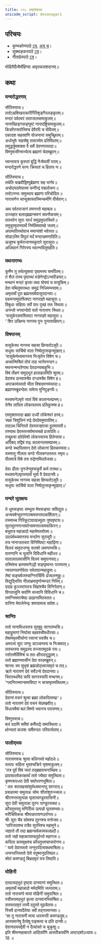 ```yaml
---  
title: ०१८ अमृतोद्भवः
unicode_script: devanagari
---  
```


## परिचयः
- कुम्भकोणपाठे [ऽत्र](https://archive.org/details/mahAbhArata-kumbhakoNam/page/n369), [अत्र च](https://sanskritdocuments.org/mirrors/mahabharata/mbhK/mahabharata-k-01-sa.html)।
- सुक्थङ्करपाठे [ऽत्र](http://bombay.indology.info/mahabharata/text/UD/MBh01.txt)।
- गीताप्रेस्पाठे [ऽत्र](https://archive.org/stream/mahabharata01ramauoft#page/564/mode/2up)।

मोहितैर्दैत्यैर्मोहिन्या अमृतकलशदानम्॥  

## कथा

### मन्दरोद्धरणम्
सौतिरुवाच॥  
ततोऽभ्रशिखराकारैर्गिरिशृङ्गैरलङ्कृतम्॥  
मन्दरं पर्वतवरं लताजालसमाकुलम्॥  
नानाविहङ्गसङ्घुष्टं नानादंष्ट्रिसमाकुलम्॥  
किन्नरैरप्सरोभिश्च देवैरपि च सेवितम्॥  
एकादश सहस्राणि योजनानां समुच्छ्रितम्॥  
अधोभूमेः सहस्रेषु तावत्स्वेव प्रतिष्ठितम्॥  
तमुद्धर्तुमशक्ता वै सर्वे देवगणास्तदा॥  
विष्णुमासीनमभ्येत्य ब्रह्माणं चेदमब्रुवन्॥  

भवन्तावत्र कुरुतां बुद्धिं नैःश्रेयसीं पराम्॥  
मन्दरोद्धरणे यत्नः क्रियतां च हिताय नः॥  

सौतिरुवाच॥  
तथेति चाब्रवीद्विष्णुर्ब्रह्मणा सह भार्गव॥  
अचोदयदमेयात्मा फणीन्द्रं पद्मलोचनः॥  
ततोऽनन्तः समुत्थाय ब्रह्मणा परिचोदितः॥  
नारायणेन चाप्युक्तस्तस्मिन्कर्मणि वीर्यवान्॥  

अथ पर्वतराजानं तमनन्तो महाबलः॥  
उज्जहार बलाद्ब्रह्मन्सवनं सवनौकसम्॥  
ततस्तेन सुराः सार्धं समुद्रमुपतस्थिरे॥  
तमूचुरमृतस्यार्थे निर्मथिष्यामहे जलम्॥  
अपाम्पतिरथोवाच ममाप्यंशो भवेत्ततः॥  
सोढाऽस्मि विपुलं मर्दं मन्दरभ्रमणादिति॥  
ऊचुश्च कूर्मराजानमकूपारे सुरासुराः॥  
अधिष्ठानं गिरेरस्य भवान्भवितुमर्हति॥  

### मथनारम्भः
कूर्मेण तु तथेत्युक्त्वा पृष्ठमस्य समर्पितम्॥  
तं शैलं तस्य पृष्ठस्थं वज्रेणेन्द्रोऽभ्यपीडयत्॥  
मन्थानं मन्दरं कृत्वा तथा योक्त्रं च वासुकिम्॥  
देवा मथितुमारब्धाः समुद्रं निधिमम्भसाम्॥  
अमृतार्थे पुरा ब्रह्मस्तथैवासुरदानवाः॥  
एकमन्तमुपाश्लिष्टा नागराज्ञो महासुराः॥  
विबुधाः सहिताः सर्वे यतः पुच्छं ततः स्थिताः॥  
अनन्तो भगवान्देवो यतो नारायणः स्थितः॥  
'वासुकेरग्रमाश्लिष्टा नागराज्ञो महासुराः॥  
' शिर उत्क्षिप्य नागस्य पुनः पुनरवाक्षिपन्॥  

### विषपानम्
वासुकेरथ नागस्य सहसा क्षिप्यतोऽसुरैः॥  
सधूमाः सार्चिषो वाता निष्पेतुरसकृन्मुखात्॥  
'वासुकेर्मथ्यमानस्य निःसृतेन विषेण च॥  
अभवन्मिश्रितं तोयं तदा भार्गवनन्दन॥  
मथनान्मन्दरेणाथ देवदानवबाहुभिः॥  
विषं तीक्ष्णं समुद्भूतं हालाहलमिति श्रुतम्॥  
देवाश्च दानवाश्चैव दग्धाश्चैव विषेण ह॥  
अपाक्रामंस्ततो भीता विषादमगमंस्तदा॥  
ब्रह्माणमब्रुवन्देवाः समेत्य मुनिपुङ्गवैः॥  

मथ्यमानेऽमृते जातं विषं कालानलप्रभम्॥  
तेनैव तापिता लोकास्तस्य प्रतिकुरुष्व ह॥  

एवमुक्तस्तदा ब्रह्मा दध्यौ लोकेश्वरं हरम्॥  
त्र्यक्षं त्रिशूलिनं रुद्रे देवदेवमुमापतिम्॥  
तदाऽथ चिन्तितो देवस्तज्ज्ञात्वा द्रुतमाययौ॥  
तस्याथ देवस्तत्सर्वमाचचक्षे प्रजापतिः॥  
तच्छ्रुत्वा दवेदेवेशो लोकस्यास्य हितेप्सया॥  
अपिबत् तद्विषं रुद्रः कालानलसमप्रभम्॥  
कण्ठे स्थापितवान् देवो लोकानां हितकाम्यया॥  
यस्मात्तु नीलता कण्ठे नीलकण्ठस्ततः स्मृतः॥  
पीतमात्रे विषे तत्र रुद्रेणामिततेजसा॥  

देवाः प्रीताः पुनर्जग्मुश्चक्रुर्वै कर्म तत्तथा॥  
मथ्यमानेऽमृतस्यार्थे भूयो वै देवदानवैः॥  
वासुकेरथ नागस्य सहसा क्षिप्यतोऽसुरैः॥  
सधूमाः सार्चिषो वाता निष्पेतुरसकृन्मुखात्॥'  

### मन्दरे भूतक्षयः
ते धूमसङ्घाः सम्भूता मेघसङ्घाः सविद्युतः॥  
अभ्यवर्षन्सुरगणाञ्श्रमसन्तापकर्शितान्॥  
तस्माच्च गिरिकूटाग्रात्प्रच्युताः पुष्पवृष्टयः॥  
सुरासुरगणान्सर्वान्समन्तात्समवाकिरन्॥  
बभूवात्र महान्नादो महामेघरवोपमः॥  
उदधेर्मथ्यमानस्य मन्दरेण सुरासुरैः॥  
तत्र नानाजलचरा विनिष्पिष्टा महाद्रिणा॥  
विलयं समुपाजग्मुः शतशो लवणाम्भसि॥  
वारुणानि च भूतानि विविधानि महीधरः॥  
पातालतलवासीनि विलयं समुपानयत्॥  
तस्मिंश्च भ्राम्यमाणेऽद्रौ सङ्घृष्यन्तः परस्परम्॥  
न्यपतन्पतगोपेताः पर्वताग्रान्महाद्रुमाः॥  
तेषां सङ्घर्षजश्चाग्निरर्चिर्भिः प्रज्वलन्मुहुः॥  
विद्युद्भिरिव नीलाभ्रमावृणोन्मन्दरं गिरिम्॥  
ददाह कुञ्जरांस्तत्र सिंहांश्चैव विनिर्गतान्॥  
विगतासूनि सर्वाणि सत्त्वानि विविधानि च॥  
तमग्निममरश्रेष्ठः प्रदहन्तमितस्ततः॥  
वारिणा मेघजेनेन्द्रः शमयामास सर्वशः॥  

### श्रान्तिः
ततो नानाविधास्तत्र सुस्रुवुः सागराम्भसि॥  
महाद्रुमाणां निर्यासा बहवश्चौषधीरसाः॥  
तेषाममृतवीर्याणां रसानां पयसैव च॥  
अमरत्वं सुरा जग्मुः काञ्चनस्य च निःस्रवात्॥  
ततस्तस्य समुद्रस्य तज्जातमुदकं पयः॥  
रसोत्तमैर्विमिश्रं च ततः क्षीरादभूद्धृतम्॥  
ततो ब्रह्माणमासीनं देवा वरदमब्रुवन्॥  
श्रान्ताः स्म सुभृशं ब्रह्मन्नोद्भवत्यमृतं च तत्॥  
ऋते नारायणं देवं सर्वेऽन्ये देवदानवाः॥  
चिरारब्धमिदं चापि सागरस्यापि मन्थनम्॥  
'ग्लानिरस्मान्समाविष्टा न चात्रामृतमत्थितम्॥  

सौतिरुवाच॥  
देवानां वचनं श्रुत्वा ब्रह्मा लोकपितामहः'॥  
ततो नारायणं देवं वचनं चेदमब्रवीत्॥  
विधत्स्वैषां बलं विष्णो भवानत्र परायणम्॥  

विष्णुरुवाच॥  
बलं ददामि सर्वेषां कर्मैतद्ये समास्थिताः॥  
क्षोभ्यतां कलशः सर्वैमन्दरः परिवर्त्यताम्॥  

### फलोद्भवः
सौतिरुवाच॥  
नारायणवचः श्रुत्वा बलिनस्ते महोदधेः॥  
तत्पयः सहिता भूयश्चक्रिरे भृशमाकुलम्॥  
'तत्र पूर्वं विषं जातं तद्ब्रह्मवचनाच्छिवः॥  
प्राग्रसल्लोकरक्षार्थं ततो ज्येष्ठा समुत्थिता॥  
कृष्णरूपधरा देवी सर्वाभरणभूषिता॥  
' 
ततः शतसहस्रांशुर्मथ्यमानात्तु सागरात्॥  
प्रसन्नात्मा समुत्पन्नः सोमः शीतांशुरुज्ज्वलः॥  
श्रीरनन्तरमुत्पन्ना घृतात्पाण्डुरवासिनी॥  
सुरा देवी समुत्पन्ना तुरगः पाण्डुरस्तथा॥  
कौस्तुभस्तु मणिर्दिव्य उत्पन्नो घृतसम्भवः॥  
मरीचिविकचः श्रीमान्नारायणउरोगतः॥  
श्रीः सुरा चैव सोमश्च तुरगश्च मनोजवः॥  
'पारिजातश्च तत्रैव सुरभिश्च महामुने॥  
जज्ञाते तौ तदा ब्रह्मन्सर्वकामफलप्रदौ॥  
ततो जज्ञे महाकायश्चतुर्दन्तो महागजः॥  
कपिला कामवृक्षश्च कौस्तुभश्चाप्सरोगणः॥  
' यतो देवास्ततो जग्मुरादित्यपथमाश्रिताः॥  
धन्वन्तरिस्ततो देवो वपुष्मानुदतिष्ठत॥  
श्वेतं कमण्डलुं बिभ्रदमृतं यत्र तिष्ठति॥  

### मोहिनी
एतदत्यद्भुतं दृष्ट्वा दानवानां समुत्थितः॥  
अमृतार्थे महान्नादो ममेदमिति जल्पताम्॥  
ततो नारायणो मायां मोहिनीं समुपाश्रितः॥  
स्त्रीरूपमद्भुतं कृत्वा दानवानभिसंश्रितः॥  
ततस्तदमृतं तस्यै ददुस्ते मूढचेतसः॥  
स्त्रियै दानवदैतेयाः सर्वे तद्गतमानसाः॥  
'सा तु नारायणी माया धारयन्ती कमण्डलुम्॥  
आस्यमानेषु दैत्येषु पङ्क्त्या च प्रति दानवैः॥  
देवानपाययद्देवी न दैत्यांस्ते च चुक्रुशुः॥  
इति श्रीमन्महाबारते आदिपर्वणि आस्तीकपर्वणि अष्टादशोऽध्यायः॥  
18 ॥  
